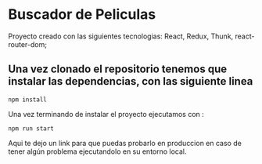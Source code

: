 # Buscador de Peliculas

Proyecto creado con las siguientes tecnologias: React, Redux, Thunk, react-router-dom;

## Una vez clonado el repositorio tenemos que instalar las dependencias, con las siguiente linea
```
npm install
```

Una vez terminando de instalar el proyecto ejecutamos con :

```
npm run start
```
Aqui te dejo un link para que puedas probarlo en produccion en caso de tener algún problema ejecutandolo en su entorno local.

```
```
